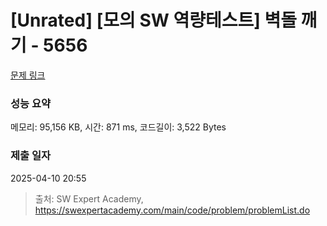 # [Unrated] [모의 SW 역량테스트] 벽돌 깨기 - 5656 

[문제 링크](https://swexpertacademy.com/main/code/problem/problemDetail.do?contestProbId=AWXRQm6qfL0DFAUo) 

### 성능 요약

메모리: 95,156 KB, 시간: 871 ms, 코드길이: 3,522 Bytes

### 제출 일자

2025-04-10 20:55



> 출처: SW Expert Academy, https://swexpertacademy.com/main/code/problem/problemList.do
